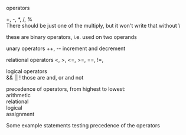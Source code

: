 operators

+, -, \*, /, %  
There should be just one of the multiply, but it won't write that without \

these are binary operators, i.e. used on two operands

unary operators
++, -- increment and decrement

relational operators
<, >, <=, >=, ==, !=,

logical operators  
&& || ! those are and, or and not

precedence of operators, from highest to lowest:  
arithmetic  
relational  
logical  
assignment

Some example statements testing precedence of the operators
